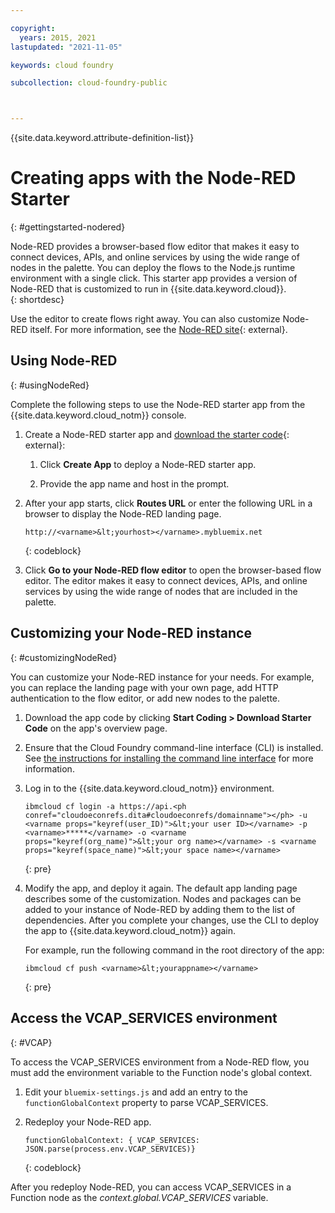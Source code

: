 ```yaml
---

copyright:
  years: 2015, 2021
lastupdated: "2021-11-05"

keywords: cloud foundry

subcollection: cloud-foundry-public



---
```



{{site.data.keyword.attribute-definition-list}}

# Creating apps with the Node-RED Starter
{: #gettingstarted-nodered}



Node-RED provides a browser-based flow editor that makes it easy to connect devices, APIs, and online services by using the wide range of nodes in the palette. You can deploy the flows to the Node.js runtime environment with a single click. This starter app provides a version of Node-RED that is customized to run in {{site.data.keyword.cloud}}.   
{: shortdesc}

Use the editor to create flows right away. You can also customize Node-RED itself. For more information, see the [Node-RED site](http://nodered.org/){: external}.

## Using Node-RED
{: #usingNodeRed}

Complete the following steps to use the Node-RED starter app from the {{site.data.keyword.cloud_notm}} console.

1. Create a Node-RED starter app and [download the starter code](https://github.com/IBM/node-red-app){: external}:

    1. Click **Create App** to deploy a Node-RED starter app.

    2. Provide the app name and host in the prompt.

2. After your app starts, click **Routes URL** or enter the following URL in a browser to display the Node-RED landing page.

    ```text
    http://<varname>&lt;yourhost></varname>.mybluemix.net
    ```
    {: codeblock}

3. Click **Go to your Node-RED flow editor** to open the browser-based flow editor. The editor makes it easy to connect devices, APIs, and online services by using the wide range of nodes that are included in the palette.

## Customizing your Node-RED instance
{: #customizingNodeRed}

You can customize your Node-RED instance for your needs. For example, you can replace the landing page with your own page, add HTTP authentication to the flow editor, or add new nodes to the palette.

1. Download the app code by clicking **Start Coding > Download Starter Code** on the app's overview page.

2. Ensure that the Cloud Foundry command-line interface (CLI) is installed. See [the instructions for installing the command line interface](/docs/cloud-foundry-public?topic=cloud-foundry-public-cf-deploy-cli) for more information.

3. Log in to the {{site.data.keyword.cloud_notm}} environment.

    ```text
    ibmcloud cf login -a https://api.<ph conref="cloudoeconrefs.dita#cloudoeconrefs/domainname"></ph> -u <varname props="keyref(user_ID)">&lt;your user ID></varname> -p <varname>*****</varname> -o <varname props="keyref(org_name)">&lt;your org name></varname> -s <varname
    props="keyref(space_name)">&lt;your space name></varname>
    ```
    {: pre}

4. Modify the app, and deploy it again. The default app landing page describes some of the customization. Nodes and packages can be added to your instance of Node-RED by adding them to the list of dependencies.  After you complete your changes, use the CLI to deploy the app to {{site.data.keyword.cloud_notm}} again.

    For example, run the following command in the root directory of the app:
  
    ```text
    ibmcloud cf push <varname>&lt;yourappname></varname>
    ```
    {: pre}

## Access the VCAP_SERVICES environment
{: #VCAP}

To access the VCAP_SERVICES environment from a Node-RED flow, you must add the environment variable to the Function node's global context.

1. Edit your `bluemix-settings.js` and add an entry to the `functionGlobalContext` property to parse VCAP_SERVICES.

2. Redeploy your Node-RED app.

    ```text
    functionGlobalContext: { VCAP_SERVICES: JSON.parse(process.env.VCAP_SERVICES)}
    ```
    {: codeblock}

After you redeploy Node-RED, you can  access VCAP_SERVICES in a Function node as the *context.global.VCAP_SERVICES* variable.


